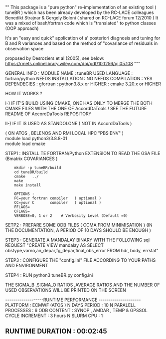""
This package is a "pure python" re-implementation of   an 
existing tool ( tuneBR ) which has been already developed 
by the RC-LACE colleagues Benedikt Strajnar &  Gergely Boloni 
( shared on RC-LACE forum 12/2010 )
It was a mixed of bash/fortran code which is "translated" to 
python classes (OOP approach)

It's an  "easy and quick" application of a' posteriori diagnosis
and tuning for B and R variances and based on the method of
"covariance of residuals in observation space

proposed by Desroziers et al (2005), see below:
https://rmets.onlinelibrary.wiley.com/doi/pdf/10.1256/qj.05.108
"""




GENERAL INFO :
MODULE NAME         : tuneBR 
USED LANGUAGE       : fortran/python 
NEEDS INSTALLATION  : NO 
NEEDS COMPILATION   : YES 
DEPENDECIES         : gfortran 
                    : python3.8.x  or HIGHER
                    : cmake 3.20.x or HIGHER   


HOW IT WORKS  ? 

I-)  IF IT'S  BUILD  USING CMAKE, ONE HAS ONLY TO MERGE THE BOTH
     CMAKE FILES WITH THE ONE OF AccordDaTools !
     SEE THE FUTURE README OF AccordDaTools REPOSITORY 



II-) IF IT IS USED AS STANDOLONE ( NOT IN AccordDaTools )

( ON ATOS , BELENOS AND RMI LOCAL HPC "PBS ENV"  )  
module load python3/3.8.8-01  
module load cmake   


STEP1 : INSTALL TE FORTRAN/Python EXTENSION TO READ THE GSA FILE (Bmatrix COVARIANCES )

        mkdir -p tuneBR/build 
        cd tuneBR/build          
        cmake   ../  
        make 
        make install  
    
        OPTIONS :        
        FC=your fortran compiler   ( optional )
        CC=your C       compiler   ( optional )
        FFLAGS= 
        CFLAGS=           
        VERBOSE=0, 1 or 2    # Verbosity Level (Default =0)




SETP2 : PREPARE SOME ODB FILES ( CCMA FROM MINIMISATION )
        (IN THE DOCUMENTATION, A PERIOD OF 10 DAYS SHOULD BE ENOUGH )

STEP3 : GENERATE A MANDALAY BINARY WITH THE FOLLOWING sql REQUEST 
        "CREATE VIEW mandalay AS
         SELECT  obstype,varno,an_depar,fg_depar,final_obs_error FROM hdr, body, errstat"       
 

STEP3 : CONFIGURE THE "config.ini"  FILE ACCORDING TO YOUR PATHS AND ENVIRONMENT  


STEP4 : RUN 
        python3    tuneBR.py   config.ini  

THE SIGMA_B ,SIGMA_O RATIOS ,AVERAGE RATIOS AND 
THE NUMBER OF USED OBSERVATIONS WILL BE PRINTED ON THE SCREEN

-------------------RUNTIME PERFORMANCE ---------------------
PLATFORM                 :  ECMWF (ATOS )
N DAYS PERIOD            :  10 
N PARALELL PROCESSES     :  6 
ODB CONTENT              :  SYNOP , AMDAR , TEMP & GPSSOL 
CYCLE INCREMENT          :  3 hours 
N SLURM CPU              :  1

RUNTIME DURATION         :  00:02:45
------------------------------------------------------------

